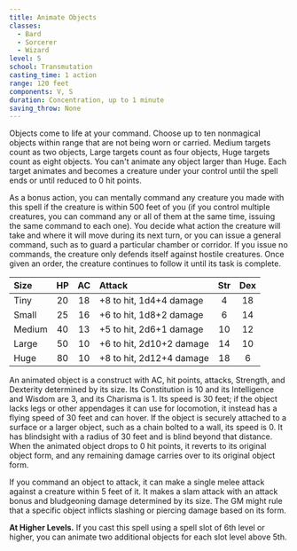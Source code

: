 ```yaml
---
title: Animate Objects
classes:
  - Bard
  - Sorcerer
  - Wizard
level: 5
school: Transmutation
casting_time: 1 action
range: 120 feet
components: V, S
duration: Concentration, up to 1 minute
saving_throw: None
---
```


Objects come to life at your command. Choose up to ten nonmagical objects within range that are not being worn or carried. Medium targets count as two objects, Large targets count as four objects, Huge targets count as eight objects. You can't animate any object larger than Huge. Each target animates and becomes a creature under your control until the spell ends or until reduced to 0 hit points.

As a bonus action, you can mentally command any creature you made with this spell if the creature is within 500 feet of you (if you control multiple creatures, you can command any or all of them at the same time, issuing the same command to each one). You decide what action the creature will take and where it will move during its next turn, or you can issue a general command, such as to guard a particular chamber or corridor. If you issue no commands, the creature only defends itself against hostile creatures. Once given an order, the creature continues to follow it until its task is complete.

| Size   | HP | AC | Attack                   | Str | Dex |
|:-------|:--:|:--:|:-------------------------|:---:|:---:|
| Tiny   | 20 | 18 | +8 to hit, 1d4+4 damage  |  4  | 18  |
| Small  | 25 | 16 | +6 to hit, 1d8+2 damage  |  6  | 14  |
| Medium | 40 | 13 | +5 to hit, 2d6+1 damage  | 10  | 12  |
| Large  | 50 | 10 | +6 to hit, 2d10+2 damage | 14  | 10  |
| Huge   | 80 | 10 | +8 to hit, 2d12+4 damage | 18  |  6  |

An animated object is a construct with AC, hit points, attacks, Strength, and Dexterity determined by its size. Its Constitution is 10 and its Intelligence and Wisdom are 3, and its Charisma is 1. Its speed is 30 feet; if the object lacks legs or other appendages it can use for locomotion, it instead has a flying speed of 30 feet and can hover. If the object is securely attached to a surface or a larger object, such as a chain bolted to a wall, its speed is 0. It has blindsight with a radius of 30 feet and is blind beyond that distance. When the animated object drops to 0 hit points, it reverts to its original object form, and any remaining damage carries over to its original object form.

If you command an object to attack, it can make a single melee attack against a creature within 5 feet of it. It makes a slam attack with an attack bonus and bludgeoning damage determined by its size. The GM might rule that a specific object inflicts slashing or piercing damage based on its form.

**At Higher Levels.** If you cast this spell using a spell slot of 6th level or higher, you can animate two additional objects for each slot level above 5th.
